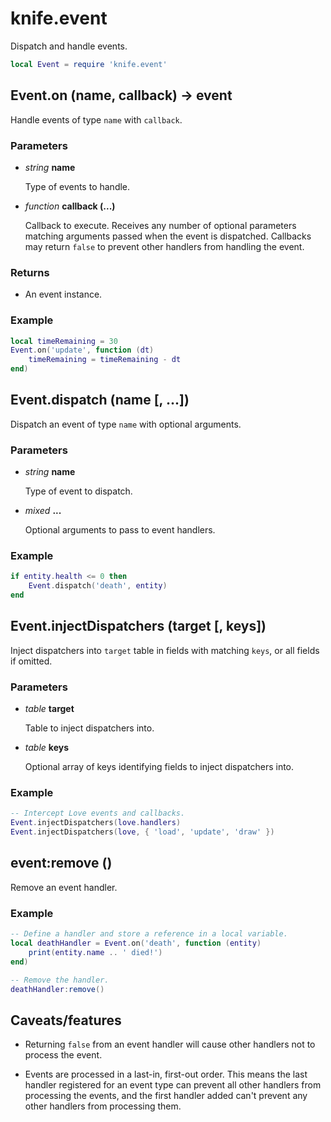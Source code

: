 # knife.event

Dispatch and handle events.

```lua
local Event = require 'knife.event'
```

## Event.on (name, callback) -> event

Handle events of type `name` with `callback`.

### Parameters

- *string* **name**

  Type of events to handle.

- *function* **callback (...)**

  Callback to execute. Receives any number of optional parameters matching
  arguments passed when the event is dispatched. Callbacks may return `false`
  to prevent other handlers from handling the event.

### Returns

- An event instance.

### Example

```lua
local timeRemaining = 30
Event.on('update', function (dt)
    timeRemaining = timeRemaining - dt
end)
```

## Event.dispatch (name [, ...])

Dispatch an event of type `name` with optional arguments.

### Parameters

- *string* **name**

  Type of event to dispatch.

- *mixed* **...**

  Optional arguments to pass to event handlers.

### Example

```lua
if entity.health <= 0 then
    Event.dispatch('death', entity)
end
```

## Event.injectDispatchers (target [, keys])

Inject dispatchers into `target` table in fields with matching `keys`, or all
fields if omitted.

### Parameters

- *table* **target**

  Table to inject dispatchers into.

- *table* **keys**

  Optional array of keys identifying fields to inject dispatchers into.

### Example

```lua
-- Intercept Love events and callbacks.
Event.injectDispatchers(love.handlers)
Event.injectDispatchers(love, { 'load', 'update', 'draw' })
```

## event:remove ()

Remove an event handler.

### Example

```lua
-- Define a handler and store a reference in a local variable.
local deathHandler = Event.on('death', function (entity)
    print(entity.name .. ' died!')
end)

-- Remove the handler.
deathHandler:remove()
```

## Caveats/features

- Returning `false` from an event handler will cause other handlers not to
  process the event.

- Events are processed in a last-in, first-out order. This means the last
  handler registered for an event type can prevent all other handlers from
  processing the events, and the first handler added can't prevent any other
  handlers from processing them.
